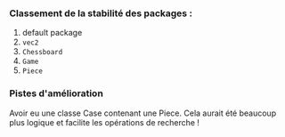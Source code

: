 
### Classement de la stabilité des packages : 

1. default package
2. `vec2`
3. `Chessboard`
4. `Game`
5. `Piece`


### Pistes d'amélioration

Avoir eu une classe Case contenant une Piece. Cela aurait été beaucoup plus logique et facilite les opérations de recherche !
